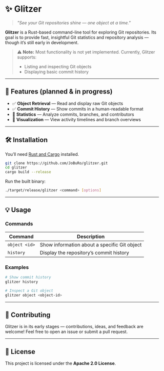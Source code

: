 
# ✨ Glitzer

> *"See your Git repositories shine — one object at a time."*

**Glitzer** is a Rust-based command-line tool for exploring Git repositories.
Its goal is to provide fast, insightful Git statistics and repository analysis — though it’s still early in development.

> ⚠️ **Note:** Most functionality is not yet implemented.
> Currently, Glitzer supports:
>
> * Listing and inspecting Git objects
> * Displaying basic commit history

---

## 🧰 Features (planned & in progress)

* ✅ **Object Retrieval** — Read and display raw Git objects
* ✅ **Commit History** — Show commits in a human-readable format
* 🚧 **Statistics** — Analyze commits, branches, and contributors
* 🚧 **Visualization** — View activity timelines and branch overviews

---

## 🛠️ Installation

You’ll need [Rust and Cargo](https://www.rust-lang.org/tools/install) installed.

```bash
git clone https://github.com/JoBuRo/glitzer.git
cd glitzer
cargo build --release
```

Run the built binary:

```bash
./target/release/glitzer <command> [options]
```

---

## 💡 Usage

### Commands

| Command       | Description                                  |
| ------------- | -------------------------------------------- |
| `object <id>` | Show information about a specific Git object |
| `history`     | Display the repository’s commit history      |

### Examples

```bash
# Show commit history
glitzer history

# Inspect a Git object
glitzer object <object-id>
```

---

## 🤝 Contributing

Glitzer is in its early stages — contributions, ideas, and feedback are welcome!
Feel free to open an issue or submit a pull request.

---

## 🪪 License

This project is licensed under the **Apache 2.0 License**.


